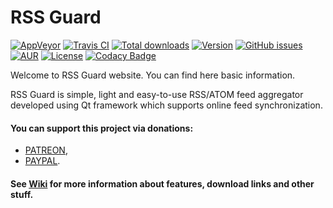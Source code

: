 RSS Guard
=========

[![AppVeyor](https://img.shields.io/appveyor/ci/martinrotter/rssguard.svg?maxAge=360)](https://ci.appveyor.com/project/martinrotter/rssguard)
[![Travis CI](https://img.shields.io/travis/martinrotter/rssguard.svg?maxAge=360)](https://travis-ci.org/martinrotter/rssguard)
[![Total downloads](https://img.shields.io/github/downloads/martinrotter/rssguard/total.svg?maxAge=360)](http://www.somsubhra.com/github-release-stats/?username=martinrotter&repository=rssguard)
[![Version](https://img.shields.io/github/release/martinrotter/rssguard.svg?maxAge=360)](https://raw.githubusercontent.com/martinrotter/rssguard/master/resources/text/CHANGELOG)
[![GitHub issues](https://img.shields.io/github/issues/martinrotter/rssguard.svg?maxAge=360)](https://github.com/martinrotter/rssguard/issues)
[![AUR](https://img.shields.io/aur/votes/rssguard.svg?maxAge=3600)](https://aur.archlinux.org/packages/rssguard/)
[![License](https://img.shields.io/github/license/martinrotter/rssguard.svg?maxAge=360000)](https://github.com/martinrotter/rssguard/blob/master/LICENSE.md)
[![Codacy Badge](https://api.codacy.com/project/badge/Grade/d9ba5ecfcd1a412a89d1dfffd0ae2ef6)](https://www.codacy.com/app/martinrotter/rssguard?utm_source=github.com&amp;utm_medium=referral&amp;utm_content=martinrotter/rssguard&amp;utm_campaign=Badge_Grade)

Welcome to RSS Guard website. You can find here basic information.

RSS Guard is simple, light and easy-to-use RSS/ATOM feed aggregator developed using Qt framework which supports online feed synchronization.

#### You can support this project via donations:
* [PATREON](https://www.patreon.com/martinrotter),
* [PAYPAL](https://www.paypal.com/cgi-bin/webscr?cmd=_s-xclick&hosted_button_id=XMWPLPK893VH4).

#### See [Wiki](https://github.com/martinrotter/rssguard/wiki) for more information about features, download links and other stuff.
